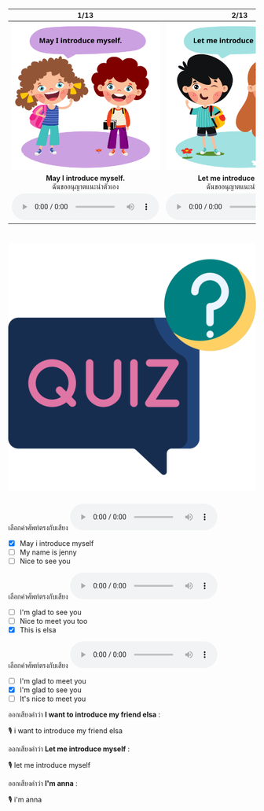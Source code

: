 <div class="carrousel">


|1/13|2/13|3/13|4/13|5/13|6/13|7/13|8/13|9/13|10/13|11/13|12/13|13/13|
| :----: | :----: | :----: | :----: | :----: | :----: | :----: | :----: | :----: | :----: | :----: | :----: | :----: |
|![](/media/img/Self&#x20;and&#x20;others&#x20;introduction__May&#x20;I&#x20;introduce&#x20;myself.svg)|![](/media/img/Self&#x20;and&#x20;others&#x20;introduction__Let&#x20;me&#x20;introduce&#x20;myself.svg)|![](/media/img/Self&#x20;and&#x20;others&#x20;introduction__My&#x20;name&#x20;is&#x20;Jenny.svg)|![](/media/img/Self&#x20;and&#x20;others&#x20;introduction__Nice&#x20;to&#x20;see&#x20;you.svg)|![](/media/img/Self&#x20;and&#x20;others&#x20;introduction__I'm&#x20;Anna.svg)|![](/media/img/Self&#x20;and&#x20;others&#x20;introduction__It's&#x20;nice&#x20;to&#x20;meet&#x20;you.svg)|![](/media/img/Self&#x20;and&#x20;others&#x20;introduction__Nice&#x20;to&#x20;meet&#x20;you.svg)|![](/media/img/Self&#x20;and&#x20;others&#x20;introduction__Nice&#x20;to&#x20;meet&#x20;you&#x20;too.svg)|![](/media/img/Self&#x20;and&#x20;others&#x20;introduction__I&#x20;want&#x20;to&#x20;introduce&#x20;my&#x20;friend&#x20;Elsa.svg)|![](/media/img/Self&#x20;and&#x20;others&#x20;introduction__I'm&#x20;glad&#x20;to&#x20;meet&#x20;you.svg)|![](/media/img/Self&#x20;and&#x20;others&#x20;introduction__I'm&#x20;glad&#x20;to&#x20;see&#x20;you.svg)|![](/media/img/Self&#x20;and&#x20;others&#x20;introduction__This&#x20;is&#x20;Elsa.svg)|![](/media/img/Self&#x20;and&#x20;others&#x20;introduction__It's&#x20;good&#x20;to&#x20;see&#x20;you.svg)|
|**May I introduce myself.**<br>ฉันขออนุญาตแนะนําตัวเอง|**Let me introduce myself.**<br>ฉันขออนุญาตแนะนําตัวเอง|**My name is Jenny.**<br>ฉันชื่อเจนนี่|**Nice to see you.**<br>ดีใจที่ได้เจอคุณ|**I'm Anna.**<br>ฉันชื่อแอนนา|**It's nice to meet you.**<br>ยินดีที่ได้รู้จัก|**Nice to meet you.**<br>ยินดีที่ได้รู้จัก|**Nice to meet you too.**<br>ยินดีที่ได้รู้จักเช่นกัน|**I want to introduce my friend Elsa.**<br>ฉันอยากแนะนําเพื่อนชื่อเอลซ่า|**I'm glad to meet you.**<br>ยินดีที่ได้รู้จัก|**I'm glad to see you.**<br>ฉันดีใจที่ได้เจอคุณ|**This is Elsa.**<br>นี่คือเอลซ่า|**It's good to see you.**<br>ดีใจที่ได้เจอคุณ|
|![](/media/audio/May&#x20;I&#x20;introduce&#x20;myself.mp3)|![](/media/audio/Let&#x20;me&#x20;introduce&#x20;myself.mp3)|![](/media/audio/My&#x20;name&#x20;is&#x20;Jenny.mp3)|![](/media/audio/Nice&#x20;to&#x20;see&#x20;you.mp3)|![](/media/audio/I'm&#x20;Anna.mp3)|![](/media/audio/It's&#x20;nice&#x20;to&#x20;meet&#x20;you.mp3)|![](/media/audio/Nice&#x20;to&#x20;meet&#x20;you.mp3)|![](/media/audio/Nice&#x20;to&#x20;meet&#x20;you&#x20;too.mp3)|![](/media/audio/I&#x20;want&#x20;to&#x20;introduce&#x20;my&#x20;friend&#x20;Elsa.mp3)|![](/media/audio/I'm&#x20;glad&#x20;to&#x20;meet&#x20;you.mp3)|![](/media/audio/I'm&#x20;glad&#x20;to&#x20;see&#x20;you.mp3)|![](/media/audio/This&#x20;is&#x20;Elsa.mp3)|![](/media/audio/It's&#x20;good&#x20;to&#x20;see&#x20;you.mp3)|

</div>



# ![icon](/media/icons/quiz.svg) 

<div class=question>

เลือกคำศัพท์ตรงกับเสียง ![](/media/audio/May&#x20;I&#x20;introduce&#x20;myself.mp3) 
 - [x] May i introduce myself
 - [ ] My name is jenny
 - [ ] Nice to see you
</div>

<div class=question>

เลือกคำศัพท์ตรงกับเสียง ![](/media/audio/This&#x20;is&#x20;Elsa.mp3) 
 - [ ] I'm glad to see you
 - [ ] Nice to meet you too
 - [x] This is elsa
</div>

<div class=question>

เลือกคำศัพท์ตรงกับเสียง ![](/media/audio/I'm&#x20;glad&#x20;to&#x20;see&#x20;you.mp3) 
 - [ ] I'm glad to meet you
 - [x] I'm glad to see you
 - [ ] It's nice to meet you
</div>

<div class=question>

ออกเสียงคำว่า **I want to introduce my friend elsa** :

🎙️ i want to introduce my friend elsa

</div>
<div class=question>

ออกเสียงคำว่า **Let me introduce myself** :

🎙️ let me introduce myself

</div>
<div class=question>

ออกเสียงคำว่า **I'm anna** :

🎙️ i'm anna

</div>

